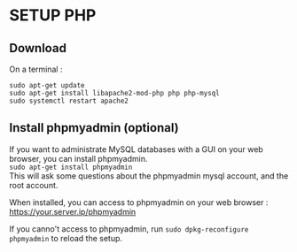 # SETUP PHP
## Download
On a terminal :
```
sudo apt-get update
sudo apt-get install libapache2-mod-php php php-mysql
sudo systemctl restart apache2
```

## Install phpmyadmin (optional)
If you want to administrate MySQL databases with a GUI on your web browser, you can install phpmyadmin.  
`sudo apt-get install phpmyadmin`  
This will ask some questions about the phpmyadmin mysql account, and the root account.

When installed, you can access to phpmyadmin on your web browser : https://your.server.ip/phpmyadmin

If you canno't access to phpmyadmin, run `sudo dpkg-reconfigure phpmyadmin` to reload the setup.
